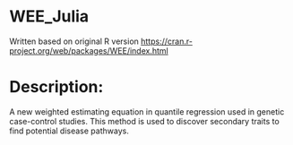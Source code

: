 # WEE_Julia
Written based on original R version https://cran.r-project.org/web/packages/WEE/index.html

# Description:
A new weighted estimating equation in quantile regression used in genetic case-control studies. This method is used to discover secondary traits to find potential disease pathways.
